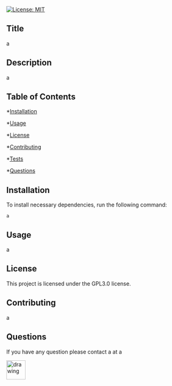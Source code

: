
  [![License: MIT](https://img.shields.io/badge/License-GPL3.0-blueviolet.svg)](https://opensource.org/licenses/GPL3.0)
  
  ## Title
  a
  
  ## Description
  a
  
  ## Table of Contents
  *[Installation](#installation)

  *[Usage](#usage)

  *[License](#license)

  *[Contributing](#contributing)

  *[Tests](#tests)

  *[Questions](#questions)
  
  
  ## Installation
  To install necessary dependencies, run the following command:
  
  ```a```
  
  
  ## Usage
  a
  
  ## License
  This project is licensed under the GPL3.0 license.
  
  ## Contributing
  a
  
  ## Questions
  If you have any question please contact a at a 
  
  <img src="https://avatars0.githubusercontent.com/u/59769199?v=4.png" alt="drawing" width="50"/>
 
  